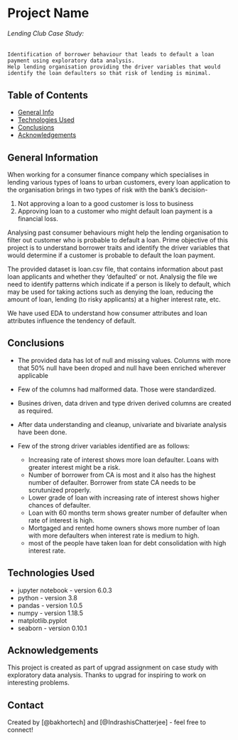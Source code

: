 # Project Name
 ###### Lending Club Case Study:
    Identification of borrower behaviour that leads to default a loan payment using exploratory data analysis.
    Help lending organisation providing the driver variables that would identify the loan defaulters so that risk of lending is minimal.

## Table of Contents
* [General Info](#general-information)
* [Technologies Used](#technologies-used)
* [Conclusions](#conclusions)
* [Acknowledgements](#acknowledgements)

## General Information
When working for a consumer finance company which specialises in lending various types of loans to urban customers, every loan application to the organisation brings in two types of risk with the bank’s decision-
   1. Not approving a loan to a good customer is loss to business
   2. Approving loan to a customer who might default loan payment is a financial loss.
   
Analysing past consumer behaviours might help the lending organisation to filter out customer who is probable to default a loan. Prime objective of this project is to understand borrower traits and identify the driver variables that would determine if a customer is probable to default the loan payment.

The provided dataset is loan.csv file, that contains information about past loan applicants and whether they ‘defaulted’ or not.
Analysig the file we need to identify patterns which indicate if a person is likely to default, which may be used for taking actions such as denying the loan, reducing the amount of loan, lending (to risky applicants) at a higher interest rate, etc.

We have used EDA to understand how consumer attributes and loan attributes influence the tendency of default.

## Conclusions
- The provided data has lot of null and missing values. Columns with more that 50% null have been droped and null have been enriched wherever applicable
- Few of the columns had malformed data. Those were standardized.
- Busines driven, data driven and type driven derived columns are created as required.
- After data understanding and cleanup, univariate and bivariate analysis have been done.
- Few of the strong driver variables identified are as follows: 

   - Increasing rate of interest shows more loan defaulter. Loans with greater interest might be a risk.
   - Number of borrower from CA is most and it also has the highest number of defaulter. Borrower from state CA needs to be scrutunized properly.
   - Lower grade of loan with increasing rate of interest shows higher chances of defaulter.
   - Loan with 60 months term shows greater number of defaulter when rate of interest is high.
   - Mortgaged and rented home owners shows more number of loan with more defaulters when interest rate is medium to high.
   - most of the people have taken loan for debt consolidation with high interest rate.

## Technologies Used
- jupyter notebook - version 6.0.3
- python - version 3.8
- pandas - version 1.0.5
- numpy - version 1.18.5
- matplotlib.pyplot
- seaborn - version 0.10.1

<!-- As the libraries versions keep on changing, it is recommended to mention the version of library used in this project -->

## Acknowledgements
This project is created as part of upgrad assignment on case study with exploratory data analysis. Thanks to upgrad for inspiring to work on interesting problems.

## Contact
Created by [@bakhortech] and [@IndrashisChatterjee] - feel free to connect!